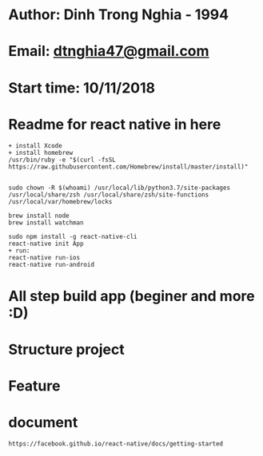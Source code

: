 # Author: Dinh Trong Nghia - 1994
# Email: dtnghia47@gmail.com


# Start time: 10/11/2018
# Readme for react native in here
    + install Xcode
    + install homebrew
    /usr/bin/ruby -e "$(curl -fsSL https://raw.githubusercontent.com/Homebrew/install/master/install)"


    sudo chown -R $(whoami) /usr/local/lib/python3.7/site-packages /usr/local/share/zsh /usr/local/share/zsh/site-functions /usr/local/var/homebrew/locks

    brew install node
    brew install watchman

    sudo npm install -g react-native-cli
    react-native init App
    + run:
    react-native run-ios
    react-native run-android
# All step build app (beginer and more :D)

# Structure project

# Feature

# document
    https://facebook.github.io/react-native/docs/getting-started
